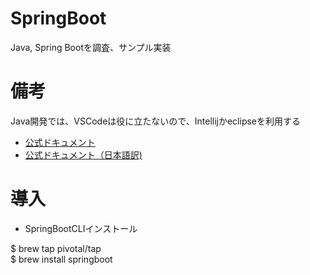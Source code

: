 # SpringBoot

Java, Spring Bootを調査、サンプル実装

# 備考

Java開発では、VSCodeは役に立たないので、Intellijかeclipseを利用する

* [公式ドキュメント](https://spring.io/projects/spring-boot)
* [公式ドキュメント（日本語訳)](https://spring.pleiades.io/spring-boot/docs/current/reference/html/getting-started.html)


# 導入

* SpringBootCLIインストール

$ brew tap pivotal/tap<br>
$ brew install springboot
